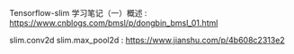 Tensorflow-slim 学习笔记（一）概述 : https://www.cnblogs.com/bmsl/p/dongbin_bmsl_01.html

slim.conv2d slim.max_pool2d : https://www.jianshu.com/p/4b608c2313e2
